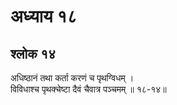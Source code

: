 # अध्याय १८

## श्लोक १४

अधिष्ठानं तथा कर्ता करणं च पृथग्विधम् ।<br>विविधाश्च पृथक्चेष्टा दैवं चैवात्र पञ्चमम् ॥ १८-१४॥<br><br>

